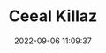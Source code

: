 ---
date: 2022-09-06 11:09:37
title: 'Ceeal Killaz'	
tags: []



twitter: https://twitter.com/KillazCereal
---
